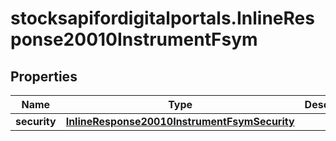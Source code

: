 # stocksapifordigitalportals.InlineResponse20010InstrumentFsym

## Properties

Name | Type | Description | Notes
------------ | ------------- | ------------- | -------------
**security** | [**InlineResponse20010InstrumentFsymSecurity**](InlineResponse20010InstrumentFsymSecurity.md) |  | [optional] 


